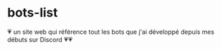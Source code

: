 # bots-list
💗 un site web qui référence tout les bots que j'ai développé depuis mes débuts sur Discord 💗💗
